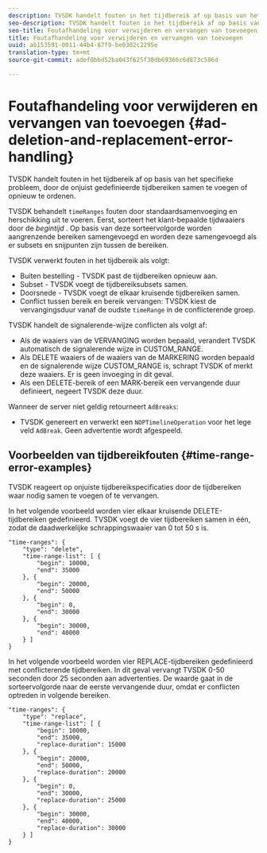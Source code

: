 ```yaml
---
description: TVSDK handelt fouten in het tijdbereik af op basis van het specifieke probleem, door de onjuist gedefinieerde tijdbereiken samen te voegen of opnieuw te ordenen.
seo-description: TVSDK handelt fouten in het tijdbereik af op basis van het specifieke probleem, door de onjuist gedefinieerde tijdbereiken samen te voegen of opnieuw te ordenen.
seo-title: Foutafhandeling voor verwijderen en vervangen van toevoegen
title: Foutafhandeling voor verwijderen en vervangen van toevoegen
uuid: ab153591-0011-44b4-87f9-be0302c2295e
translation-type: tm+mt
source-git-commit: adef0bbd52ba043f625f38db69366c6d873c586d

---
```



# Foutafhandeling voor verwijderen en vervangen van toevoegen {#ad-deletion-and-replacement-error-handling}

TVSDK handelt fouten in het tijdbereik af op basis van het specifieke probleem, door de onjuist gedefinieerde tijdbereiken samen te voegen of opnieuw te ordenen.

TVSDK behandelt `timeRanges` fouten door standaardsamenvoeging en herschikking uit te voeren. Eerst, sorteert het klant-bepaalde tijdwaaiers door de *begintijd* . Op basis van deze sorteervolgorde worden aangrenzende bereiken samengevoegd en worden deze samengevoegd als er subsets en snijpunten zijn tussen de bereiken.

TVSDK verwerkt fouten in het tijdbereik als volgt:

* Buiten bestelling - TVSDK past de tijdbereiken opnieuw aan.
* Subset - TVSDK voegt de tijdbereiksubsets samen.
* Doorsnede - TVSDK voegt de elkaar kruisende tijdbereiken samen.
* Conflict tussen bereik en bereik vervangen: TVSDK kiest de vervangingsduur vanaf de oudste `timeRange` in de conflicterende groep.

TVSDK handelt de signalerende-wijze conflicten als volgt af:

* Als de waaiers van de VERVANGING worden bepaald, verandert TVSDK automatisch de signalerende wijze in CUSTOM_RANGE.
* Als DELETE waaiers of de waaiers van de MARKERING worden bepaald en de signalerende wijze CUSTOM_RANGE is, schrapt TVSDK of merkt deze waaiers. Er is geen invoeging in dit geval.
* Als een DELETE-bereik of een MARK-bereik een vervangende duur definieert, negeert TVSDK deze duur.

Wanneer de server niet geldig retourneert `AdBreaks`:

* TVSDK genereert en verwerkt een `NOPTimelineOperation` voor het lege veld `AdBreak`. Geen advertentie wordt afgespeeld.

## Voorbeelden van tijdbereikfouten {#time-range-error-examples}

TVSDK reageert op onjuiste tijdbereikspecificaties door de tijdbereiken waar nodig samen te voegen of te vervangen.

In het volgende voorbeeld worden vier elkaar kruisende DELETE-tijdbereiken gedefinieerd. TVSDK voegt de vier tijdbereiken samen in één, zodat de daadwerkelijke schrappingswaaier van 0 tot 50 s is.

```
"time-ranges": {
    "type": "delete",
    "time-range-list": [ {
        "begin": 10000,
        "end": 35000
    }, {
        "begin": 20000,
        "end": 50000
    }, {
        "begin": 0,
        "end": 30000
    }, {
        "begin": 30000,
        "end": 40000
    } ]
}
```

In het volgende voorbeeld worden vier REPLACE-tijdbereiken gedefinieerd met conflicterende tijdbereiken. In dit geval vervangt TVSDK 0-50 seconden door 25 seconden aan advertenties. De waarde gaat in de sorteervolgorde naar de eerste vervangende duur, omdat er conflicten optreden in volgende bereiken.

```
"time-ranges": {
    "type": "replace",
    "time-range-list": [ {
        "begin": 10000,
        "end": 35000,
        "replace-duration": 15000
    }, {
        "begin": 20000,
        "end": 50000,
        "replace-duration": 20000
    }, {
        "begin": 0,
        "end": 30000,
        "replace-duration": 25000
    }, {
        "begin": 30000,
        "end": 40000,
        "replace-duration": 30000
    } ]
}
```
